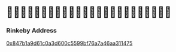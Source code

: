# 🌊🌊🌊🌊🌊🌊🌊🌊🌊🌊🌊🌊🌊🌊🌊🌊🌊🌊🌊🌊🌊🌊🌊🌊

### Rinkeby Address
[0x847b1a9d61c0a3d600c5599bf76a7a46aa311475](https://rinkeby.etherscan.io/address/0x847b1a9d61c0a3d600c5599bf76a7a46aa311475)
